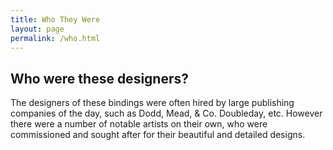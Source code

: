 ```yaml
---
title: Who They Were
layout: page
permalink: /who.html
---
```


## Who were these designers?

The designers of these bindings were often hired by large publishing companies of the day, such as Dodd, Mead, & Co. Doubleday, etc. However there were a number of notable artists on their own, who were commissioned and sought after for their beautiful and detailed designs.
